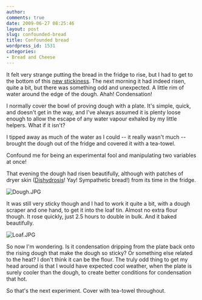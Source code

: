 ```yaml
---
author:
comments: true
date: 2009-06-27 08:25:46
layout: post
slug: confounded-bread
title: Confounded bread
wordpress_id: 1531
categories:
- Bread and Cheese
---
```


It felt very strange putting the bread in the fridge to rise, but I had to get to the bottom of this [new stickiness](http://jeremycherfas.net/2009/06/21/weird-bread/). The next morning it had indeed risen, quite a bit, but there was something odd and unexpected. A little rim of water around the edge of the dough. Ahah! Condensation!

I normally cover the bowl of proving dough with a plate. It's simple, quick, and doesn't get in the way, and I've always assumed it is plenty loose enough to allow the escape of any water vapour exhaled by my little helpers. What if it isn't?

I tipped away as much of the water as I could -- it really wasn't much -- brought the dough out of the fridge and covered it with a tea-towel.

Confound me for being an experimental fool and manipulating two variables at once!

That evening the dough had risen beautifully, although with patches of dryer skin ([Dishydrosis](http://en.wikipedia.org/wiki/Dishydrosis)! Yay! Sympathetic bread!) from its time in the fridge.

![Dough.JPG](/uploads/2009/06/dough.jpg)

It was still very sticky though and I had to work it quite a bit, with a dough scraper and one hand, to get it into the loaf tin. Almost no extra flour though. It rose quickly, just 2.5 hours to double in bulk. And it baked beautifully.

![Loaf.JPG](/uploads/2009/06/loaf.jpg)

So now I'm wondering. Is it condensation dripping from the plate back onto the rising dough that make the dough so sticky? Or something else related to the heat? I don't think it can be the flour. The truly odd thing to get my head around is that I would have expected cool weather, when the plate is surely cooler than the dough, to create better conditions for condensation that hot.

So that's the next experiment. Cover with tea-towel throughout.


